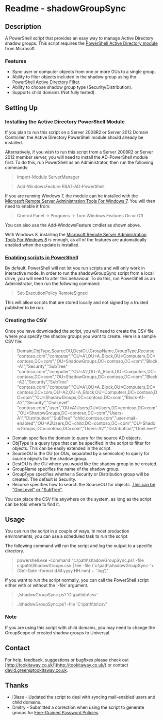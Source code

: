 Readme - shadowGroupSync
====================

Description
---------------------

A PowerShell script that provides an easy way to manage Active Directory shadow groups. 
This script requires the [PowerShell Active Directory module](http://technet.microsoft.com/en-us/library/ee617195.aspx) from Microsoft.

### Features

- Sync user or computer objects from one or more OUs to a single group.
- Ability to filter objects included in the shadow group using the [PowerShell Active Directory Filter](http://technet.microsoft.com/en-us/library/hh531527).
- Ability to choose shadow group type (Security/Distribution).
- Supports child domains (Not fully tested).

Setting Up
---------------------

### Installing the Active Directory PowerShell Module

If you plan to run this script on a Server 2008R2 or Server 2012 Domain Controller, the Active Directory PowerShell module should already be installed.

Alternatively, if you wish to run this script from a Server 2008R2 or Server 2012 member server, you will need to install the AD-PowerShell module first. To do this, run PowerShell as an Administrator, then run the following commands:

> Import-Module ServerManager

> Add-WindowsFeature RSAT-AD-PowerShell

If you are running Windows 7, the module can be installed with the [Microsoft Remote Server Administration Tools For Windows 7](http://www.microsoft.com/en-us/download/details.aspx?id=7887). 
You will then need to enable it from:

> Control Panel -> Programs -> Turn Windows Features On or Off

You can also use the Add-WindowsFeature cmdlet as shown above.

With Windows 8, installing the [Microsoft Remote Server Administration Tools For Windows 8](http://www.microsoft.com/en-gb/download/details.aspx?id=28972) is enough, as all of the features are automatically enabled when the update is installed.

### [Enabling scripts in PowerShell](http://technet.microsoft.com/en-us/library/hh849812.aspx)

By default, PowerShell will not let you run scripts and will only work in interactive mode. In order to run the shadowGroupSync script from a local drive, you will need to alter this behaviour. To do this, run PowerShell as an Administrator, then run the following command:

> Set-ExecutionPolicy RemoteSigned

This will allow scripts that are stored locally and not signed by a trusted publisher to be run.

### Creating the CSV

Once you have downloaded the script, you will need to create the CSV file where you specify the shadow groups you want to create. Here is a sample CSV file:

> Domain,ObjType,SourceOU,DestOU,GroupName,GroupType,Recurse
> "contoso.com","computer","OU=A1,OU=A_Block,OU=Computers,DC=contoso,DC=com","OU=ShadowGroups,DC=contoso,DC=com","Block-A1","Security","SubTree"
> "contoso.com","computer","OU=A2,OU=A_Block,OU=Computers,DC=contoso,DC=com","OU=ShadowGroups,DC=contoso,DC=com","Block-A2","Security","SubTree"
> "contoso.com","computer","OU=A1,OU=A_Block,OU=Computers,DC=contoso,DC=com;OU=A2,OU=A_Block,OU=Computers,DC=contoso,DC=com","OU=ShadowGroups,DC=contoso,DC=com","Block-A1-A2","Security","OneLevel"
> "contoso.com","user","OU=A1Users,OU=Users,DC=contoso,DC=com","OU=ShadowGroups,DC=contoso,DC=com","Users-A1","Distribution","SubTree"
> "child.contoso.com","user-mail-enabled","OU=A2Users,DC=child,DC=contoso,DC=com","OU=ShadowGroups,DC=contoso,DC=com","Users-A2","Distribution","OneLevel"

- Domain specifies the domain to query for the source AD objects.
- ObjType is a query type that can be specified in the script to filter for objects. This can be easily extended in the script.
- SourceOU is the OU (or OUs, separated by a semicolon) to query for source objects for the shadow group.
- DestOU is the OU where you would like the shadow group to be created.
- GroupName specifies the name of the shadow group.
- GroupType specifies whether a Security or Distribution group will be created. The default is Security.
- Recurse specifies how to search the SourceOU for objects. [This can be "OneLevel" or "SubTree"](http://technet.microsoft.com/en-us/library/ee617241.aspx).

You can place the CSV file anywhere on the system, as long as the script can be told where to find it.

Usage
---------------------

You can run the script in a couple of ways. In most production environments, you can use a scheduled task to run the script.

The following command will run the script and log the output to a specific directory.

> powershell.exe -command "c:\path\shadowGroupSync.ps1 -file c:\path\ShadowGroups.csv | tee -file ('c:\path\shadowGroupSync-'+ (Get-Date -format d.M.yyyy.HH.mm) + '.log')"

If you want to run the script normally, you can call the PowerShell script either with or without the '-file' argument.

> ./shadowGroupSync.ps1 'C:\path\to\csv'

> ./shadowGroupSync.ps1 -file 'C:\path\to\csv'

### Note
If you are using this script with child domains, you may need to change the GroupScope of created shadow groups to Universal.

Contact
---------------------

For help, feedback, suggestions or bugfixes please check out [http://tookitaway.co.uk/](http://tookitaway.co.uk/) or contact david.green@tookitaway.co.uk.

Thanks
---------------------

- i3laze - Updated the script to deal with syncing mail-enabled users and child domains.
- Dmitry - Submitted a correction when using the script to generate groups for [Fine-Grained Password Policies](http://technet.microsoft.com/en-us/library/cc770394).
